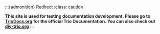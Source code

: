 :::{admonition} Redirect
:class: caution

**This site is used for testing documentation development. Please go to [TrioDocs.org](https://docs.diy-trio.org) for the official Trio Documentation. You can also check out [diy-trio.org](https://diy-trio.org)**
:::


